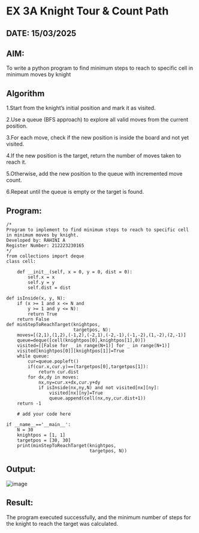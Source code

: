 # EX 3A Knight Tour & Count Path
## DATE: 15/03/2025
## AIM:
To write a python program to find minimum steps to reach to specific cell in minimum moves by knight


## Algorithm
1.Start from the knight’s initial position and mark it as visited.

2.Use a queue (BFS approach) to explore all valid moves from the current position.

3.For each move, check if the new position is inside the board and not yet visited.

4.If the new position is the target, return the number of moves taken to reach it.

5.Otherwise, add the new position to the queue with incremented move count.

6.Repeat until the queue is empty or the target is found. 
   

## Program:
```
/*
Program to implement to find minimum steps to reach to specific cell in minimum moves by knight.
Developed by: RAHINI A
Register Number: 212223230165 
*/
from collections import deque
class cell:
     
    def __init__(self, x = 0, y = 0, dist = 0):
        self.x = x
        self.y = y
        self.dist = dist

def isInside(x, y, N):
    if (x >= 1 and x <= N and
        y >= 1 and y <= N):
        return True
    return False
def minStepToReachTarget(knightpos,
                         targetpos, N):
    moves=[(2,1),(1,2),(-1,2),(-2,1),(-2,-1),(-1,-2),(1,-2),(2,-1)]
    queue=deque([cell(knightpos[0],knightpos[1],0)])
    visited=[[False for _ in range(N+1)] for _ in range(N+1)]
    visited[knightpos[0]][knightpos[1]]=True
    while queue:
        cur=queue.popleft()
        if(cur.x,cur.y)==(targetpos[0],targetpos[1]):
            return cur.dist
        for dx,dy in moves:
            nx,ny=cur.x+dx,cur.y+dy
            if isInside(nx,ny,N) and not visited[nx][ny]:
                visited[nx][ny]=True
                queue.append(cell(nx,ny,cur.dist+1))
    return -1 
     
    # add your code here
    
if __name__=='__main__':
    N = 30
    knightpos = [1, 1]
    targetpos = [30, 30]
    print(minStepToReachTarget(knightpos,
                               targetpos, N))
```

## Output:
![image](https://github.com/user-attachments/assets/963e8439-e96d-4d04-9898-2be9c3b46578)



## Result:
The program executed successfully, and the minimum number of steps for the knight to reach the target was calculated.
